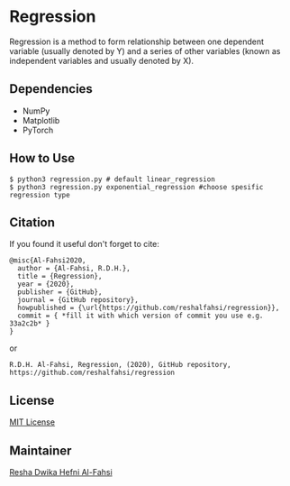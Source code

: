# Regression

Regression is a method to form relationship between one dependent variable (usually denoted by Y) and a series of other variables (known as independent variables and usually denoted by X).

## Dependencies

* NumPy
* Matplotlib
* PyTorch

## How to Use

~~~
$ python3 regression.py # default linear_regression
$ python3 regression.py exponential_regression #choose spesific regression type
~~~

## Citation

If you found it useful don't forget to cite:

~~~
@misc{Al-Fahsi2020,
  author = {Al-Fahsi, R.D.H.},
  title = {Regression},
  year = {2020},
  publisher = {GitHub},
  journal = {GitHub repository},
  howpublished = {\url{https://github.com/reshalfahsi/regression}},
  commit = { *fill it with which version of commit you use e.g. 33a2c2b* }
}
~~~

or

~~~
R.D.H. Al-Fahsi, Regression, (2020), GitHub repository, https://github.com/reshalfahsi/regression
~~~

## License

[MIT License](https://github.com/reshalfahsi/regression/blob/master/LICENSE) 

## Maintainer

[Resha Dwika Hefni Al-Fahsi](mailto:resha.dwika.hefni.alfahsi@mail.ugm.ac.id)


